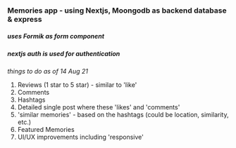 ### Memories app - using Nextjs, Moongodb as backend database & express
##### uses Formik as form component
##### nextjs auth is used for authentication

*things to do as of 14 Aug 21*
1. Reviews (1 star to 5 star) - similar to 'like' 
2. Comments
3. Hashtags
4. Detailed single post where these 'likes' and 'comments'
5. 'similar memories' - based on the hashtags (could be location, similarity, etc.)
6. Featured Memories
7. UI/UX improvements including 'responsive' 